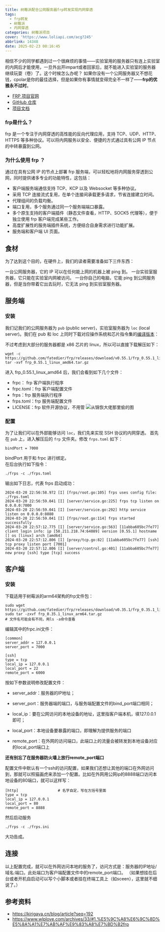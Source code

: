 ```yaml
---
title: 树莓派配合公网服务器frp转发实现内网穿透
tags:
  - frp转发
  - 树莓派
  - 内网穿透
categories: 树莓派项目
cover: 'https://www.loliapi.com/acg?245'
abbrlink: 14348
date: 2025-02-23 00:16:45
---
```

相信不少的同学都遇到过一个很麻烦的事情——实验室用的服务器只有连上实验室的内网后才能使用，一旦外出开impart或者回家后，就不能进入实验室的服务器继续玩耍（卷）了。这个时候怎么办呢？
如果你没有一个公网服务器又不想花钱，cpolar是你的最佳选择，但是如果你有事情就变得完全不一样了——**frp的优雅永不过时**。
- [FRP 项目官网](https://gofrp.org/)
- [GitHub 仓库](https://github.com/fatedier/frp)
- [项目文档](https://gofrp.org/docs/)

### frp是什么？
frp 是一个专注于内网穿透的高性能的反向代理应用，支持 TCP、UDP、HTTP、HTTPS 等多种协议。可以将内网服务以安全、便捷的方式通过具有公网 IP 节点的中转暴露到公网。

### 为什么使用 frp ？
通过在具有公网 IP 的节点上部署 frp 服务端，可以轻松地将内网服务穿透到公网，同时提供诸多专业的功能特性，这包括：

- 客户端服务端通信支持 TCP、KCP 以及 Websocket 等多种协议。
- 采用 TCP 连接流式复用，在单个连接间承载更多请求，节省连接建立时间。
- 代理组间的负载均衡。
- 端口复用，多个服务通过同一个服务端端口暴露。
- 多个原生支持的客户端插件（静态文件查看，HTTP、SOCK5 代理等），便于独立使用 frp 客户端完成某些工作。
- 高度扩展性的服务端插件系统，方便结合自身需求进行功能扩展。
- 服务端和客户端 UI 页面。
## 食材
为了达到这个目的，在硬件上，我们的读者需要准备如下三件东西：

一台公网服务器，它的 IP 可以在任何能上网的机器上被 ping 到。
一台实验室服务器，它只能在实验室内网被访问。
一台你自己的电脑，它能 ping 到公网服务器，但是当你带着它出去玩时，它无法 ping 到实验室服务器。

## 服务端
### 安装
我们记我们的公网服务器为 `pub` (public server)，实验室服务器为 `loc` (local server)。我们在 pub 和 loc 上同时下载对应操作系统和芯片指令集的[编译版本](https://github.com/fatedier/frp/releases)：

不过考虑到大部分的服务器都是 x86 芯片的 linux，所以可以直接下载解压如下：

```
wget -c https://github.com/fatedier/frp/releases/download/v0.55.1/frp_0.55.1_linux_amd64.tar.gz
tar -xvf frp_0.55.1_linux_amd64.tar.gz
```
进入 frp_0.55.1_linux_amd64 后，我们会看到如下几个文件：

- frpc： frp 客户端执行程序
- frpc.toml：frp 客户端配置文件
- frps：frp 服务端执行程序
- frps.toml：frp 服务端配置文件
- LICENSE：frp 软件开源协议，不用管
![从锦恢大佬那里偷的图](image.png)

### 配置
为了让我们可以在外部能够访问 `loc`，我们先来实现 SSH 协议的内网穿透。
首先在 `pub` 上，进入解压后的 `frp` 文件夹。修改 `frps.toml` 如下：
```
bindPort = 7000
```
bindPort 用于和 frpc 进行绑定。   
在后台执行如下指令：
```
./frps -c ./frps.toml
```
输出如下日志，代表 frps 启动成功：
```
2024-03-20 22:56:58.972 [I] [frps/root.go:105] frps uses config file: ./frps.toml
2024-03-20 22:56:59.041 [I] [server/service.go:225] frps tcp listen on 0.0.0.0:7000
2024-03-20 22:56:59.041 [I] [server/service.go:292] http service listen on 0.0.0.0:8080
2024-03-20 22:56:59.041 [I] [frps/root.go:114] frps started successfully
2024-03-20 22:57:12.775 [I] [server/service.go:563] [11abba605bc7fe77] client login info: ip [58.211.218.74:64089] version [0.55.1] hostname [] os [linux] arch [amd64]
2024-03-20 22:57:12.806 [I] [proxy/tcp.go:82] [11abba605bc7fe77] [ssh] tcp proxy listen port [7001]
2024-03-20 22:57:12.806 [I] [server/control.go:401] [11abba605bc7fe77] new proxy [ssh] type [tcp] success
```
## 客户端
### 安装
下载适用于树莓派的arm64架构的frp文件包：
```
sudo wget https://github.com/fatedier/frp/releases/download/v0.35.1/frp_0.35.1_linux_arm64.tar.gz
sudo tar -zxvf frp_0.35.1_linux_arm64.tar.gz
# 文件名可能会有不同，用ls -a命令查看
```
编辑其中的frpc.ini文件：
```
[common]
server_addr = 127.0.0.1
server_port = 7000

[ssh]
type = tcp
local_ip = 127.0.0.1
local_port = 22
remote_port = 6000
```
按如下参数说明修改配置文件：

- server_addr：服务器的IP地址；

- server_port：服务器端的端口，与服务端配置文件的bind_port端口相同；

- local_ip：要在公网访问的本地设备的地址，这里指客户端本机，填127.0.0.1即可；

- local_port：本地设备要暴露的端口，即理解为提供服务的端口

- remote_port：在外网的访问端口，此端口上的流量会被转发到本地设备对应的local_port端口上

**还有别忘了在服务器防火墙上放行remote_port端口**

配置文件中默认有一个ssh的访问配置，如果我们还想让其他的端口在外网访问到，那就可以照猫画虎来添加一个配置。比如在外网用公网ip的8888端口访问本地设备的80端口，就可以这样写：
```
[http]                  # 名字自定，写在方括号里面
type = tcp
local_ip = 127.0.0.1
local_port = 80
remote_port = 8888
```
然后启动服务
```
./frps -c ./frps.ini
```
大功告成。
## 连接

以上配置完成，就可以在外网访问本地的服务了，访问方式是：服务器的IP地址/域名:端口。此处端口为客户端配置文件中的remote_port端口。
（如果想挂在后台或者开机自启动可以写个小脚本或者挂在终端工具上（如sceen），这里就不细说了。）

## 参考资料
- https://kirigaya.cn/blog/article?seq=192
- https://www.wlplove.com/archives/33/#1.%E5%9C%A8%E6%9C%8D%E5%8A%A1%E7%AB%AF%E9%83%A8%E7%BD%B2frp